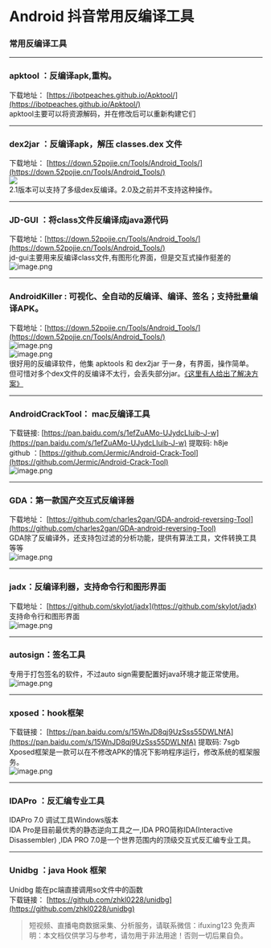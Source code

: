 # Android 抖音常用反编译工具


### 常用反编译工具

---


### apktool ：反编译apk,重构。
下载地址： [https://ibotpeaches.github.io/Apktool/](https://ibotpeaches.github.io/Apktool/)<br>apktool主要可以将资源解码，并在修改后可以重新构建它们

---


### dex2jar ：反编译apk，解压 classes.dex 文件
下载地址： [https://down.52pojie.cn/Tools/Android_Tools/](https://down.52pojie.cn/Tools/Android_Tools/)<br>![](https://cdn.nlark.com/yuque/0/2020/png/97322/1609168603134-fe4ffa0a-3641-4ed2-9f1d-e09ecb3e9cba.png#align=left&display=inline&height=110&margin=%5Bobject%20Object%5D&originHeight=110&originWidth=363&size=0&status=done&style=none&width=363)<br>2.1版本可以支持了多级dex反编译。2.0及之前并不支持这种操作。

---


### JD-GUI ：将class文件反编译成java源代码
下载地址：[https://down.52pojie.cn/Tools/Android_Tools/](https://down.52pojie.cn/Tools/Android_Tools/)<br>jd-gui主要用来反编译class文件,有图形化界面，但是交互式操作挺差的<br>![image.png](https://cdn.nlark.com/yuque/0/2020/png/97322/1609168657734-ff77fee1-28ea-4d67-9dce-eb857f3b3c82.png#align=left&display=inline&height=163&margin=%5Bobject%20Object%5D&name=image.png&originHeight=325&originWidth=547&size=25251&status=done&style=none&width=273.5)

---


### AndroidKiller : 可视化、全自动的反编译、编译、签名；支持批量编译APK。
下载地址：[https://down.52pojie.cn/Tools/Android_Tools/](https://down.52pojie.cn/Tools/Android_Tools/)<br>![image.png](https://cdn.nlark.com/yuque/0/2020/png/97322/1609168676261-73920f2b-5770-4eb5-a519-f49df7c89efe.png#align=left&display=inline&height=150&margin=%5Bobject%20Object%5D&name=image.png&originHeight=300&originWidth=500&size=329471&status=done&style=none&width=250)<br>![image.png](https://cdn.nlark.com/yuque/0/2020/png/97322/1609168687907-42de44f5-639d-4cb9-8fbb-1b698fb75f42.png#align=left&display=inline&height=318&margin=%5Bobject%20Object%5D&name=image.png&originHeight=635&originWidth=780&size=51136&status=done&style=none&width=390)<br>很好用的反编译软件，他集 apktools 和 dex2jar 于一身，有界面，操作简单。<br>但可惜对多个dex文件的反编译不太行，会丢失部分jar。[《这里有人给出了解决方案》](https://www.52pojie.cn/forum.php?mod=viewthread&tid=1078307&extra=page=1&filter=author&orderby=dateline&typeid=230)

---


### AndroidCrackTool： mac反编译工具
下载链接: [https://pan.baidu.com/s/1efZuAMo-UJydcLIuib-J-w](https://pan.baidu.com/s/1efZuAMo-UJydcLIuib-J-w) 提取码: h8je<br>github ：[https://github.com/Jermic/Android-Crack-Tool](https://github.com/Jermic/Android-Crack-Tool)<br>![image.png](https://cdn.nlark.com/yuque/0/2020/png/97322/1609168707506-aab2d125-185c-4785-8f29-96ddec77da47.png#align=left&display=inline&height=589&margin=%5Bobject%20Object%5D&name=image.png&originHeight=1178&originWidth=1078&size=300910&status=done&style=none&width=539)

---


### GDA：第一款国产交互式反编译器
下载地址： [https://github.com/charles2gan/GDA-android-reversing-Tool](https://github.com/charles2gan/GDA-android-reversing-Tool)<br>GDA除了反编译外，还支持包过滤的分析功能，提供有算法工具，文件转换工具等等<br>![image.png](https://cdn.nlark.com/yuque/0/2020/png/97322/1609168719939-0cfaf575-83db-4237-90f6-76e83d9604d6.png#align=left&display=inline&height=326&margin=%5Bobject%20Object%5D&name=image.png&originHeight=652&originWidth=1173&size=99387&status=done&style=none&width=586.5)

---


### jadx：反编译利器，支持命令行和图形界面
下载地址： [https://github.com/skylot/jadx](https://github.com/skylot/jadx)<br>支持命令行和图形界面<br>![image.png](https://cdn.nlark.com/yuque/0/2020/png/97322/1609168732744-54debcfa-56d1-4e64-99a5-c84809d4180f.png#align=left&display=inline&height=620&margin=%5Bobject%20Object%5D&name=image.png&originHeight=1240&originWidth=2058&size=193459&status=done&style=none&width=1029)

---


### autosign：签名工具
专用于打包签名的软件，不过auto sign需要配置好java环境才能正常使用。<br>![image.png](https://cdn.nlark.com/yuque/0/2020/png/97322/1609168743581-8108f512-7250-4ae7-a53e-fc04ae81a694.png#align=left&display=inline&height=240&margin=%5Bobject%20Object%5D&name=image.png&originHeight=480&originWidth=670&size=99366&status=done&style=none&width=335)

---


### xposed：hook框架
下载链接： [https://pan.baidu.com/s/15WnJD8qj9UzSss55DWLNfA](https://pan.baidu.com/s/15WnJD8qj9UzSss55DWLNfA) 提取码: 7sgb<br>Xposed框架是一款可以在不修改APK的情况下影响程序运行，修改系统的框架服务。<br>![image.png](https://cdn.nlark.com/yuque/0/2020/png/97322/1609168755915-30c4dd84-2d8a-44ae-92ab-bdc6cf6aaa2b.png#align=left&display=inline&height=410&margin=%5Bobject%20Object%5D&name=image.png&originHeight=819&originWidth=877&size=85377&status=done&style=none&width=438.5)<br>


---


### IDAPro ：反汇编专业工具
IDAPro 7.0 调试工具Windows版本<br>IDA Pro是目前最优秀的静态逆向工具之一,IDA PRO简称IDA(Interactive Disassembler) ,IDA PRO 7.0是一个世界范围内的顶级交互式反汇编专业工具。<br>


---


### Unidbg ：java Hook 框架
Unidbg 能在pc端直接调用so文件中的函数<br>下载链接： [https://github.com/zhkl0228/unidbg](https://github.com/zhkl0228/unidbg)<br>


>
> 短视频、直播电商数据采集、分析服务，请联系微信：ifuxing123
> 免责声明：本文档仅供学习与参考，请勿用于非法用途！否则一切后果自负。
> 
